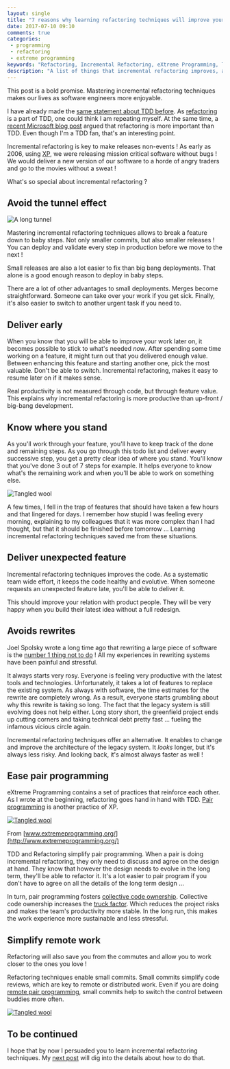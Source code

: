 ```yaml
---
layout: single
title: "7 reasons why learning refactoring techniques will improve your life as a software engineer"
date: 2017-07-10 09:10
comments: true
categories:
 - programming
 - refactoring
 - extreme programming
keywords: "Refactoring, Incremental Refactoring, eXtreme Programming, TDD, Programming, Software"
description: "A list of things that incremental refactoring improves, and how it makes software developers more productive and less stressed"
---
```

This post is a bold promise. Mastering incremental refactoring techniques makes our lives as software engineers more enjoyable.

I have already made the [same statement about TDD before](/from-apprentice-to-master-how-to-learn-tdd-test-driven-development/). As [refactoring](http://www.extremeprogramming.org/rules/refactor.html) is a part of TDD, one could think I am repeating myself. At the same time, a [recent Microsoft blog post](https://blogs.msdn.microsoft.com/ericgu/2017/06/22/notdd/) argued that refactoring is more important than TDD. Even though I'm a TDD fan, that's an interesting point.

Incremental refactoring is key to make releases non-events ! As early as 2006, using [XP](https://en.wikipedia.org/wiki/Extreme_programming), we were releasing mission critical software without bugs ! We would deliver a new version of our software to a horde of angry traders and go to the movies without a sweat !

What's so special about incremental refactoring ?

## Avoid the tunnel effect

![A long tunnel]({{site.url}}{{site.baseurl}}/imgs/2017-07-10-7-reasons-why-learning-refactoring-techniques-will-improve-your-life-as-a-software-engineer/tunnel.jpg)

Mastering incremental refactoring techniques allows to break a feature down to baby steps. Not only smaller commits, but also smaller releases ! You can deploy and validate every step in production before we move to the next !

Small releases are also a lot easier to fix than big bang deployments. That alone is a good enough reason to deploy in baby steps.

There are a lot of other advantages to small deployments. Merges become straightforward. Someone can take over your work if you get sick. Finally, it's also easier to switch to another urgent task if you need to.

## Deliver early

When you know that you will be able to improve your work later on, it becomes possible to stick to what's needed _now_. After spending some time working on a feature, it might turn out that you delivered enough value. Between enhancing this feature and starting another one, pick the most valuable. Don't be able to switch. Incremental refactoring, makes it easy to resume later on if it makes sense.

Real productivity is not measured through code, but through feature value. This explains why incremental refactoring is more productive than up-front / big-bang development.

## Know where you stand

As you'll work through your feature, you'll have to keep track of the done and remaining steps. As you go through this todo list and deliver every successive step, you get a pretty clear idea of where you stand. You'll know that you've done 3 out of 7 steps for example. It helps everyone to know what's the remaining work and when you'll be able to work on something else.

![Tangled wool]({{site.url}}{{site.baseurl}}/imgs/2017-07-10-7-reasons-why-learning-refactoring-techniques-will-improve-your-life-as-a-software-engineer/wool-tangled.jpg)

A few times, I fell in the trap of features that should have taken a few hours and that lingered for days. I remember how stupid I was feeling every morning, explaining to my colleagues that it was more complex than I had thought, but that it should be finished before tomorrow ... Learning incremental refactoring techniques saved me from these situations.

## Deliver unexpected feature

Incremental refactoring techniques improves the code. As a systematic team wide effort, it keeps the code healthy and evolutive. When someone requests an unexpected feature late, you'll be able to deliver it.

This should improve your relation with product people. They will be very happy when you build their latest idea without a full redesign.

## Avoids rewrites

Joel Spolsky wrote a long time ago that rewriting a large piece of software is the [number 1 thing not to do](https://www.joelonsoftware.com/2000/04/06/things-you-should-never-do-part-i/) ! All my experiences in rewriting systems have been painful and stressful.

It always starts very rosy. Everyone is feeling very productive with the latest tools and technologies. Unfortunately, it takes a lot of features to replace the existing system. As always with software, the time estimates for the rewrite are completely wrong. As a result, everyone starts grumbling about why this rewrite is taking so long. The fact that the legacy system is still evolving does not help either. Long story short, the greenfield project ends up cutting corners and taking technical debt pretty fast ... fueling the infamous vicious circle again.

Incremental refactoring techniques offer an alternative. It enables to change and improve the architecture of the legacy system. It _looks_ longer, but it's always less risky. And looking back, it's almost always faster as well !

## Ease pair programming

eXtreme Programming contains a set of practices that reinforce each other. As I wrote at the beginning, refactoring goes hand in hand with TDD. [Pair programming]({{site.baseurl}}/categories/#pair-programming) is another practice of XP.

[![Tangled wool]({{site.url}}{{site.baseurl}}/imgs/2017-07-10-7-reasons-why-learning-refactoring-techniques-will-improve-your-life-as-a-software-engineer/xp-practices.GIF)](http://www.extremeprogramming.org/map/code.html)<div class="image-credits">From [www.extremeprogramming.org/](http://www.extremeprogramming.org/)</div>

TDD and Refactoring simplify pair programming. When a pair is doing incremental refactoring, they only need to discuss and agree on the design at hand. They know that however the design needs to evolve in the long term, they'll be able to refactor it. It's a lot easier to pair program if you don't have to agree on all the details of the long term design ...

In turn, pair programming fosters [collective code ownership](http://www.extremeprogramming.org/rules/collective.html). Collective code ownership increases the [truck factor](https://en.wikipedia.org/wiki/Bus_factor). Which reduces the project risks and makes the team's productivity more stable. In the long run, this makes the work experience more sustainable and less stressful.

## Simplify remote work

Refactoring will also save you from the commutes and allow you to work closer to the ones you love !

Refactoring techniques enable small commits. Small commits simplify code reviews, which are key to remote or distributed work. Even if you are doing [remote pair programming](/rexp-remote-extreme-programming/), small commits help to switch the control between buddies more often.

[![Tangled wool]({{site.url}}{{site.baseurl}}/imgs/2017-07-10-7-reasons-why-learning-refactoring-techniques-will-improve-your-life-as-a-software-engineer/remote-pairing.jpg)](https://www.amazon.com/gp/product/B00I800FFY/ref=as_li_tl?ie=UTF8&camp=1789&creative=9325&creativeASIN=B00I800FFY&linkCode=as2&tag=pbourgau-20&linkId=9873e69d645cba27701f4b3744acab0e)

## To be continued

I hope that by now I persuaded you to learn incremental refactoring techniques. My [next post](/how-to-start-learning-the-tao-of-incremental-code-refactoring-today/) will dig into the details about how to do that.
